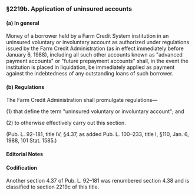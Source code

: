 ### §2219b. Application of uninsured accounts ###

#### (a) In general ####

Money of a borrower held by a Farm Credit System institution in an uninsured voluntary or involuntary account as authorized under regulations issued by the Farm Credit Administration (as in effect immediately before January 6, 1988), including all such other accounts known as "advanced payment accounts" or "future prepayment accounts" shall, in the event the institution is placed in liquidation, be immediately applied as payment against the indebtedness of any outstanding loans of such borrower.

#### (b) Regulations ####

The Farm Credit Administration shall promulgate regulations—

(1) that define the term "uninsured voluntary or involuntary account"; and

(2) to otherwise effectively carry out this section.

(Pub. L. 92–181, title IV, §4.37, as added Pub. L. 100–233, title I, §110, Jan. 6, 1988, 101 Stat. 1585.)

#### **Editorial Notes** ####

#### Codification ####

Another section 4.37 of Pub. L. 92–181 was renumbered section 4.38 and is classified to section 2219c of this title.
